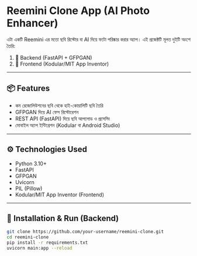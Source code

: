 # Reemini Clone App (AI Photo Enhancer)

এটা একটি Reemini এর মতো ছবি রিস্টোর বা AI দিয়ে ফটো পরিষ্কার করার অ্যাপ। এই প্রজেক্টটি মূলত দুইটি অংশে তৈরি:
1. 🧠 Backend (FastAPI + GFPGAN)
2. 📱 Frontend (Kodular/MIT App Inventor)

---

## 📦 Features

- কম রেজোলিউশনের ছবি থেকে হাই-কোয়ালিটি ছবি তৈরি
- GFPGAN দিয়ে AI ফেস রিস্টোরেশন
- REST API (FastAPI) দিয়ে ছবি আপলোড ও প্রসেসিং
- মোবাইল অ্যাপ ইন্টিগ্রেশন (Kodular বা Android Studio)

---

## ⚙️ Technologies Used

- Python 3.10+
- FastAPI
- GFPGAN
- Uvicorn
- PIL (Pillow)
- Kodular/MIT App Inventor (Frontend)

---

## 🚀 Installation & Run (Backend)

```bash
git clone https://github.com/your-username/reemini-clone.git
cd reemini-clone
pip install -r requirements.txt
uvicorn main:app --reload
